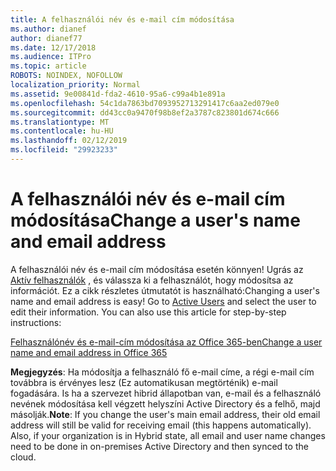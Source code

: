 ```yaml
---
title: A felhasználói név és e-mail cím módosítása
ms.author: dianef
author: dianef77
ms.date: 12/17/2018
ms.audience: ITPro
ms.topic: article
ROBOTS: NOINDEX, NOFOLLOW
localization_priority: Normal
ms.assetid: 9e00841d-fda2-4610-95a6-c99a4b1e891a
ms.openlocfilehash: 54c1da7863bd7093952713291417c6aa2ed079e0
ms.sourcegitcommit: dd43cc0a9470f98b8ef2a3787c823801d674c666
ms.translationtype: MT
ms.contentlocale: hu-HU
ms.lasthandoff: 02/12/2019
ms.locfileid: "29923233"
---
```

# <a name="change-a-users-name-and-email-address"></a><span data-ttu-id="12e4c-102">A felhasználói név és e-mail cím módosítása</span><span class="sxs-lookup"><span data-stu-id="12e4c-102">Change a user's name and email address</span></span>

<span data-ttu-id="12e4c-p101">A felhasználói név és e-mail cím módosítása esetén könnyen! Ugrás az [Aktív felhasználók](https://admin.microsoft.com/Adminportal/Home?source=applauncher#/users) , és válassza ki a felhasználót, hogy módosítsa az információt. Ez a cikk részletes útmutatót is használható:</span><span class="sxs-lookup"><span data-stu-id="12e4c-p101">Changing a user's name and email address is easy! Go to [Active Users](https://admin.microsoft.com/Adminportal/Home?source=applauncher#/users) and select the user to edit their information. You can also use this article for step-by-step instructions:</span></span> 
  
[<span data-ttu-id="12e4c-106">Felhasználónév és e-mail-cím módosítása az Office 365-ben</span><span class="sxs-lookup"><span data-stu-id="12e4c-106">Change a user name and email address in Office 365</span></span>](https://support.office.com/article/Change-a-user-name-and-email-address-in-Office-365-fb5ac074-e203-4e1f-9843-b9d1a3e03297?wt.mc_id=change_email_AI.aspx)
  
 <span data-ttu-id="12e4c-p102">**Megjegyzés**: Ha módosítja a felhasználó fő e-mail címe, a régi e-mail cím továbbra is érvényes lesz (Ez automatikusan megtörténik) e-mail fogadására. Is ha a szervezet hibrid állapotban van, e-mail és a felhasználó nevének módosítása kell végzett helyszíni Active Directory és a felhő, majd másolják.</span><span class="sxs-lookup"><span data-stu-id="12e4c-p102">**Note**: If you change the user's main email address, their old email address will still be valid for receiving email (this happens automatically). Also, if your organization is in Hybrid state, all email and user name changes need to be done in on-premises Active Directory and then synced to the cloud.</span></span> 
  

